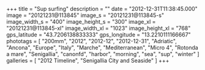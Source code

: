 +++
title = "Sup surfing"
description = ""
date = "2012-12-31T11:38:45.000"
image = "20121231@113845"
image_s = "20121231@113845-s"
image_width_s = "400"
image_height_s = "300"
image_xl = "20121231@113845-xl"
image_width_xl = "1023"
image_height_xl = "768"
gps_latitude = "43.7206138833333"
gps_longitude = "13.2210111166667"
phototags = [ "200mm", "2012", "2012-12", "2012-12-31", "Adriatic", "Ancona", "Europe", "Italy", "Marche", "Mediterranean", "Micro 4", "Rotonda a mare", "Senigallia", "canonfd", "harbor", "morning", "sea", "sup", "winter" ]
galleries = [ "2012 Timeline", "Senigallia City and Seaside" ]
+++
